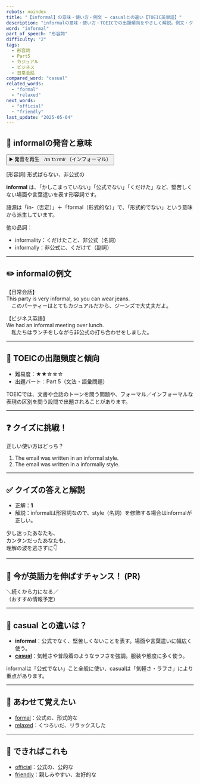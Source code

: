 ```yaml
---
robots: noindex
title: "【informal】の意味・使い方・例文 ― casualとの違い【TOEIC英単語】"
description: "informalの意味・使い方・TOEICでの出題傾向をやさしく解説。例文・クイズ付きでcasualとの違いもわかりやすく学べます。"
word: "informal"
part_of_speech: "形容詞"
difficulty: "2"
tags:
  - 形容詞
  - Part5
  - カジュアル
  - ビジネス
  - 日常会話
compared_word: "casual"
related_words:
  - "formal"
  - "relaxed"
next_words:
  - "official"
  - "friendly"
last_update: "2025-05-04"
---
```


## 🔰 informalの発音と意味

<button class="play-audio" onclick="playTTS('informal')">
  <span class="play-audio-main">
    ▶️ 発音を再生　/ɪnˈfɔːrml/
  </span>
  <span class="play-audio-sub">
    （インフォーマル）
  </span>
</button>

[形容詞] 形式ばらない、非公式の

**informal** は、「かしこまっていない」「公式でない」「くだけた」など、堅苦しくない場面や言葉遣いを表す形容詞です。

語源は「in-（否定）」＋「formal（形式的な）」で、「形式的でない」という意味から派生しています。

他の品詞：  
- informality：くだけたこと、非公式（名詞）
- informally：非公式に、くだけて（副詞）

---

## ✏️ informalの例文

【日常会話】  
This party is very informal, so you can wear jeans.  
　このパーティーはとてもカジュアルだから、ジーンズで大丈夫だよ。

【ビジネス英語】  
We had an informal meeting over lunch.  
　私たちはランチをしながら非公式の打ち合わせをしました。

---

## 🎯 TOEICの出題頻度と傾向

- 難易度：★★☆☆☆
- 出題パート：Part 5（文法・語彙問題）

TOEICでは、文書や会話のトーンを問う問題や、フォーマル／インフォーマルな表現の区別を問う設問で出題されることがあります。

---

## ❓ クイズに挑戦！

正しい使い方はどっち？

1. The email was written in an informal style.  
2. The email was written in a informally style.

---

## ✅ クイズの答えと解説

- 正解：**1**
- 解説：informalは形容詞なので、style（名詞）を修飾する場合はinformalが正しい。

少し迷ったあなたも、  
カンタンだったあなたも、  
理解の波を逃さずに👇️

---

## 🚀 今が英語力を伸ばすチャンス！ (PR)

<div class="info-center">
＼続くから力になる／<br>  
（おすすめ情報予定）
</div>

---

## 🤔  casual との違いは？

- **informal**：公式でなく、堅苦しくないことを表す。場面や言葉遣いに幅広く使う。
- **[casual](/casual)**：気軽さや普段着のようなラフさを強調。服装や態度に多く使う。

informalは「公式でない」こと全般に使い、casualは「気軽さ・ラフさ」により重点があります。

---

## 🧩 あわせて覚えたい

- [formal](/formal)：公式の、形式的な
- [relaxed](/relaxed)：くつろいだ、リラックスした

---

## 📖 できればこれも

- [official](/official)：公式の、公的な
- [friendly](/friendly)：親しみやすい、友好的な

<!-- cvid: aid14_bid33 -->
